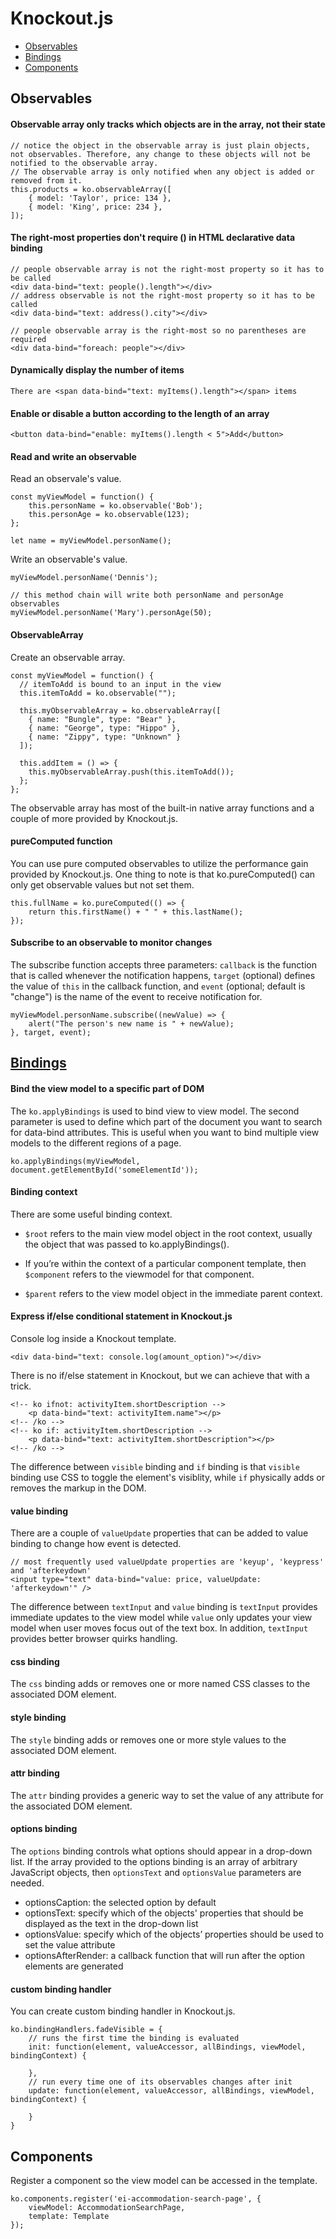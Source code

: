 # Knockout.js

- [Observables](#observables)
- [Bindings](#bindings)
- [Components](#components)

## Observables

#### Observable array only tracks which objects are in the array, not their state

```
// notice the object in the observable array is just plain objects, not observables. Therefore, any change to these objects will not be notified to the observable array. 
// The observable array is only notified when any object is added or removed from it.
this.products = ko.observableArray([
	{ model: 'Taylor', price: 134 },
	{ model: 'King', price: 234 },	
]);
```

#### The right-most properties don't require () in HTML declarative data binding

```
// people observable array is not the right-most property so it has to be called
<div data-bind="text: people().length"></div>
// address observable is not the right-most property so it has to be called
<div data-bind="text: address().city"></div>

// people observable array is the right-most so no parentheses are required
<div data-bind="foreach: people"></div>
```

#### Dynamically display the number of items
```
There are <span data-bind="text: myItems().length"></span> items
```

#### Enable or disable a button according to the length of an array
```
<button data-bind="enable: myItems().length < 5">Add</button>
```

#### Read and write an observable

Read an observale's value.
```
const myViewModel = function() {
    this.personName = ko.observable('Bob');
    this.personAge = ko.observable(123);
};

let name = myViewModel.personName();
```

Write an observable's value.
```
myViewModel.personName('Dennis');

// this method chain will write both personName and personAge observables
myViewModel.personName('Mary').personAge(50);
```

#### ObservableArray

Create an observable array.
```
const myViewModel = function() {
  // itemToAdd is bound to an input in the view
  this.itemToAdd = ko.observable("");
	
  this.myObservableArray = ko.observableArray([
    { name: "Bungle", type: "Bear" },
    { name: "George", type: "Hippo" },
    { name: "Zippy", type: "Unknown" }
  ]);
	
  this.addItem = () => {
    this.myObservableArray.push(this.itemToAdd());
  };
};
```
The observable array has most of the built-in native array functions and a couple of more provided by Knockout.js.

#### pureComputed function

You can use pure computed observables to utilize the performance gain provided by Knockout.js. One thing to note is that ko.pureComputed() can only get observable values but not set them.
```
this.fullName = ko.pureComputed(() => {
    return this.firstName() + " " + this.lastName();
});
```

#### Subscribe to an observable to monitor changes

The subscribe function accepts three parameters: `callback` is the function that is called whenever the notification happens, `target` (optional) defines the value of `this` in the callback function, and `event` (optional; default is "change") is the name of the event to receive notification for.

```
myViewModel.personName.subscribe((newValue) => {
    alert("The person's new name is " + newValue);
}, target, event);
```

## [Bindings](#bindings)

#### Bind the view model to a specific part of DOM

The `ko.applyBindings` is used to bind view to view model. The second parameter is used to define which part of the document you want to search for data-bind attributes. This is useful when you want to bind multiple view models to the different regions of a page.
```
ko.applyBindings(myViewModel, document.getElementById('someElementId'));
```

#### Binding context

There are some useful binding context.

- `$root` refers to the main view model object in the root context, usually the object that was passed to ko.applyBindings().

- If you’re within the context of a particular component template, then `$component` refers to the viewmodel for that component.

- `$parent` refers to the view model object in the immediate parent context. 

#### Express if/else conditional statement in Knockout.js

Console log inside a Knockout template.
```
<div data-bind="text: console.log(amount_option)"></div>
```

There is no if/else statement in Knockout, but we can achieve that with a trick.

```
<!-- ko ifnot: activityItem.shortDescription -->
	<p data-bind="text: activityItem.name"></p>
<!-- /ko -->
<!-- ko if: activityItem.shortDescription -->
	<p data-bind="text: activityItem.shortDescription"></p>
<!-- /ko -->
```

The difference between `visible` binding and `if` binding is that `visible` binding use CSS to toggle the element's visiblity, while `if` physically adds or removes the markup in the DOM.

#### value binding

There are a couple of `valueUpdate` properties that can be added to value binding to change how event is detected.

```
// most frequently used valueUpdate properties are 'keyup', 'keypress' and 'afterkeydown'
<input type="text" data-bind="value: price, valueUpdate: 'afterkeydown'" />
```

The difference between `textInput` and `value` binding is `textInput` provides immediate updates to the view model while `value` only updates your view model when user moves focus out of the text box. In addition, `textInput` provides better browser quirks handling.

#### css binding
The `css` binding adds or removes one or more named CSS classes to the associated DOM element.

#### style binding

The `style` binding adds or removes one or more style values to the associated DOM element.

#### attr binding

The `attr` binding provides a generic way to set the value of any attribute for the associated DOM element.

#### options binding

The `options` binding controls what options should appear in a drop-down list. If the array provided to the options binding is an array of arbitrary JavaScript objects, then `optionsText` and `optionsValue` parameters are needed.

- optionsCaption: the selected option by default
- optionsText: specify which of the objects' properties that should be displayed as the text in the drop-down list
- optionsValue: specify which of the objects’ properties should be used to set the value attribute
- optionsAfterRender: a callback function that will run after the option elements are generated

#### custom binding handler

You can create custom binding handler in Knockout.js.

```
ko.bindingHandlers.fadeVisible = {
	// runs the first time the binding is evaluated
	init: function(element, valueAccessor, allBindings, viewModel, bindingContext) {
	
	},
	// run every time one of its observables changes after init
	update: function(element, valueAccessor, allBindings, viewModel, bindingContext) {
	
	}
}
```

## Components

Register a component so the view model can be accessed in the template.
```
ko.components.register('ei-accommodation-search-page', {
	viewModel: AccommodationSearchPage,
	template: Template
});
```
